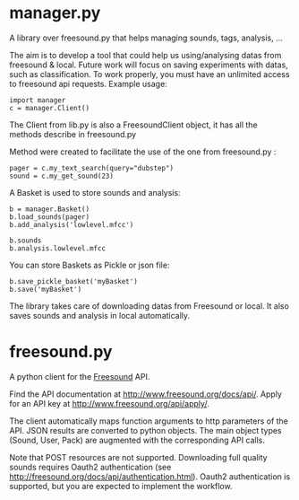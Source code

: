 manager.py
============

A library over freesound.py that helps managing sounds, tags, analysis, ...

The aim is to develop a tool that could help us using/analysing datas from freesound & local. Future work will focus on saving experiments with datas, such as classification.
To work properly, you must have an unlimited access to freesound api requests.
Example usage:

```
import manager
c = manager.Client() 
```
The Client from lib.py is also a FreesoundClient object, it has all the methods describe in freesound.py

Method were created to facilitate the use of the one from freesound.py :
```
pager = c.my_text_search(query="dubstep")
sound = c.my_get_sound(23)
```
A Basket is used to store sounds and analysis:
```
b = manager.Basket()
b.load_sounds(pager)
b.add_analysis('lowlevel.mfcc')

b.sounds
b.analysis.lowlevel.mfcc
```
You can store Baskets as Pickle or json file:
```
b.save_pickle_basket('myBasket')
b.save('myBasket')
```
The library takes care of downloading datas from Freesound or local. It also saves sounds and analysis in local automatically.


freesound.py
============

A python client for the [Freesound](http://freesound.org) API.

Find the API documentation at http://www.freesound.org/docs/api/. Apply for an API key at http://www.freesound.org/api/apply/. 

The client automatically maps function arguments to http parameters of the API. JSON results are converted to python objects. The main object types (Sound, User, Pack) are augmented with the corresponding API calls.

Note that POST resources are not supported. Downloading full quality sounds requires Oauth2 authentication (see http://freesound.org/docs/api/authentication.html). Oauth2 authentication is supported, but you are expected to implement the workflow.


